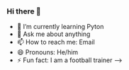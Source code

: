 ### Hi there 👋

- 🌱 I’m currently learning Pyton
- 💬 Ask me about anything
- 📫 How to reach me: Email
- 😄 Pronouns: He/him
- ⚡ Fun fact: I am a football trainer
-->
